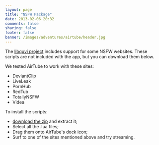 ```yaml
---
layout: page
title: "NSFW Package"
date: 2013-02-06 20:32
comments: false
sharing: false
footer: false
banner: /images/adventures/airtube/header.jpg
---
```


The <a target="_blank" href="http://quvi.sourceforge.net/">libquvi project</a> includes support for some NSFW websites. These scripts are not included with the app, but you can download them below.

We tested AirTube to work with these sites:

- DeviantClip
- LiveLeak
- PornHub
- RedTub
- TotallyNSFW
- Videa

To install the scripts:

- <a href="http://download.dangercove.com/airtube/scripts/nsfw.zip">download the zip</a> and extract it;
- Select all the .lua files;
- Drag them onto AirTube's dock icon;
- Surf to one of the sites mentioned above and try streaming.
